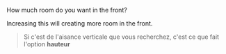 
How much room do you want in the front?

Increasing this will creating more room in the front.

> Si c'est de l'aisance verticale que vous recherchez, c'est ce que fait l'option **hauteur**
